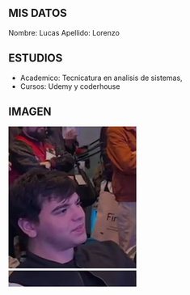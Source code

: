 ## MIS DATOS 

Nombre: Lucas
Apellido: Lorenzo

## ESTUDIOS
- Academico: Tecnicatura en analisis de sistemas,
- Cursos: Udemy y coderhouse

## IMAGEN
![Programador](/assests/chico-feliz.png)
